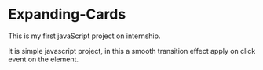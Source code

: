 # Expanding-Cards
 This is my first javaScript project on internship.

 It is simple javascript project, in this a smooth transition effect apply on click event on the element.
